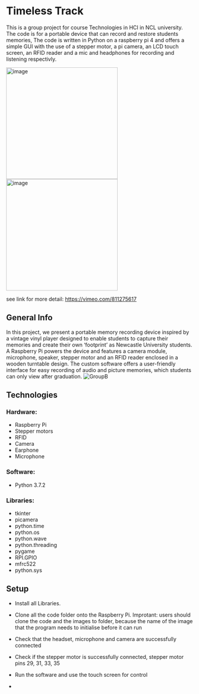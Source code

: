 # Timeless Track
This is a group project for course Technologies in HCI in NCL university.
The code is for a portable device that can record and restore students memories,
The code is written in Python on a raspberry pi 4  and offers a simple GUI with 
the use of a stepper motor, a pi camera, an LCD touch screen, an RFID reader and a mic and headphones for recording and listening respectivly.

<img width="300" alt="image" src="https://user-images.githubusercontent.com/113771757/228869070-be790ab3-26c0-4488-ae8b-9a92998f54d8.png"><img width="300" alt="image" src="https://user-images.githubusercontent.com/113771757/228868818-396b04ce-0696-436b-8e24-dcc18ed490ad.png">


see link for more detail:
https://vimeo.com/811275617

## General Info
In this project, we present a portable memory recording device inspired by a vintage vinyl player designed to enable students to capture their memories and create their own ‘footprint’ as Newcastle University students. A Raspberry Pi powers the device and features a camera module, microphone, speaker, stepper motor and an RFID reader enclosed in a wooden turntable design. The custom software offers a user-friendly interface for easy recording of audio and picture memories, which students can only view after graduation.
![GroupB](https://user-images.githubusercontent.com/113771757/228863813-8677f953-5733-4772-982e-05030dd3cf6e.jpeg)

## Technologies
### Hardware:
* Raspberry Pi
* Stepper motors
* RFID
* Camera
* Earphone
* Microphone
### Software:
* Python 3.7.2
### Libraries:
* tkinter
* picamera
* python.time
* python.os
* python.wave
* python.threading
* pygame
* RPI.GPIO
* mfrc522
* python.sys

## Setup
* Install all Libraries.
* Clone all the code folder onto the Raspberry Pi. Improtant: users should clone the code and the images to folder, because the name of the image that the program needs to initialise before it can run
* Check that the headset, microphone and camera are successfully connected
* Check if the stepper motor is successfully connected, stepper motor pins 29, 31, 33, 35
* Run the software and use the touch screen for control

*
